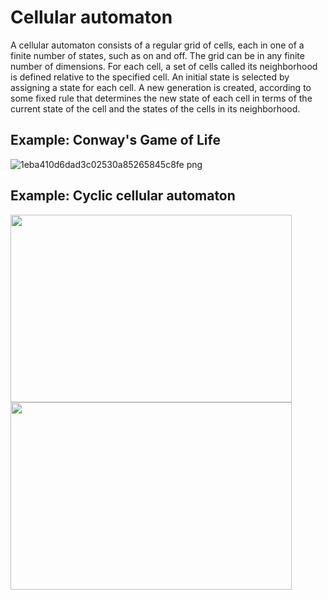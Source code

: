 # Cellular automaton

A cellular automaton consists of a regular grid of cells, each in one of a finite number of states, such as on and off. The grid can be in any finite number of dimensions. For each cell, a set of cells called its neighborhood is defined relative to the specified cell. An initial state is selected by assigning a state for each cell. A new generation is created, according to some fixed rule that determines the new state of each cell in terms of the current state of the cell and the states of the cells in its neighborhood. 

## Example: Conway's Game of Life

![1eba410d6dad3c02530a85265845c8fe png](https://user-images.githubusercontent.com/65131002/192104124-b01209a1-d668-458b-a8bd-85c2241f49dd.gif)

## Example: Cyclic cellular automaton

<p float="left">
  <img src="https://user-images.githubusercontent.com/65131002/193006375-40f7ee87-2faf-492c-be9f-ea50d264de9a.gif" width="450" height="300"/>
  <img src="https://user-images.githubusercontent.com/65131002/193008110-1a199690-ca98-4664-b870-db4ab725dcd7.gif" width="450" height="300"/>
</p>
